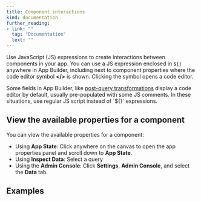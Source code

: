 ```yaml
---
title: Component interactions
kind: documentation
further_reading:
- link: ""
  tag: "Documentation"
  text: ""
---
```


Use JavaScript (JS) expressions to create interactions between components in your app. You can use a JS expression enclosed in `${}` anywhere in App Builder, including next to component properties where the code editor symbol **</>** is shown. Clicking the symbol opens a code editor.

<div class="alert alert-info">Some fields in App Builder, like <a href="/service_management/app_builder/build/#post-query-transformation">post-query transformations</a> display a code editor by default, usually pre-populated with some JS comments. In these situations, use regular JS script instead of `${}` expressions.</div>



## View the available properties for a component

You can view the available properties for a component:
- Using **App State**: Click anywhere on the canvas to open the app properties panel and scroll down to **App State**.
- Using **Inspect Data**: Select a query
- Using the **Admin Console**: Click **Settings**, **Admin Console**, and select the **Data** tab.

## Examples

